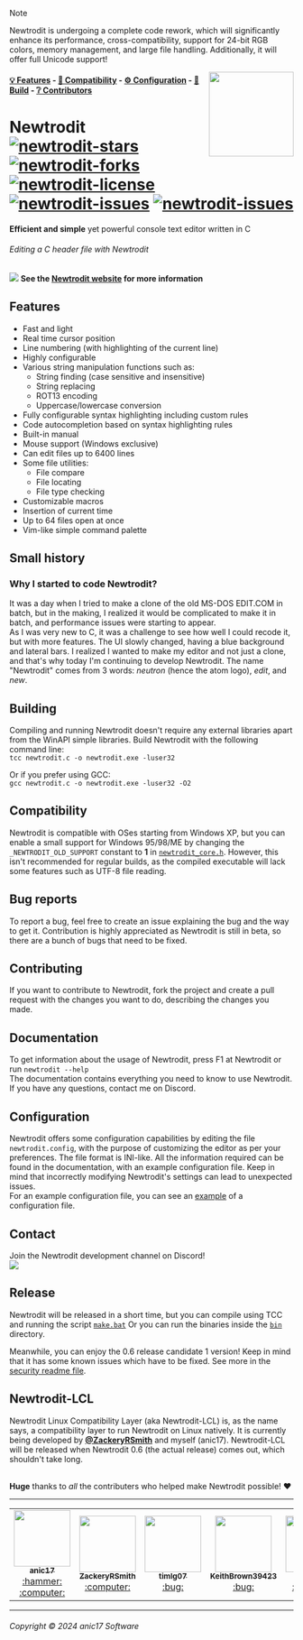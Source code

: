 > [!NOTE]
>  Newtrodit is undergoing a complete code rework, which will significantly enhance its performance, cross-compatibility, support for 24-bit RGB colors, memory management, and large file handling. Additionally, it will offer full Unicode support! 

<a href="https://github.com/anic17/Newtrodit"><img src="https://github.com/anic17/Newtrodit/blob/main/res/logo_transp.png" align="right" width="150" height="150" /></a>

#### [💡 Features](https://github.com/anic17/Newtrodit#features) - [📖 Compatibility](https://github.com/anic17/Newtrodit#compatibility) - [⚙️ Configuration](https://github.com/anic17/Newtrodit#configuration) - [🔨 Build](https://github.com/anic17/Newtrodit#building) - [❔ Contributors](https://github.com/anic17/Newtrodit#contributors)

# Newtrodit <br><a href="https://github.com/anic17/Newtrodit/stargazers">![newtrodit-stars](https://img.shields.io/github/stars/anic17/Newtrodit?color=yellow&style=flat-square)</a> <a href="https://github.com/anic17/Newtrodit/network/members">![newtrodit-forks](https://img.shields.io/github/forks/anic17/Newtrodit?style=flat-square)</a> <a href="https://www.gnu.org/licenses/gpl-3.0">![newtrodit-license](https://img.shields.io/github/license/anic17/Newtrodit?style=flat-square)</a> <a href="https://github.com/anic17/Newtrodit/issues">![newtrodit-issues](https://img.shields.io/github/issues/anic17/Newtrodit?style=flat-square)</a> <a href="https://github.com/anic17/Newtrodit/pulls">![newtrodit-issues](https://img.shields.io/github/issues-pr/anic17/Newtrodit?style=flat-square)</a>

**Efficient and simple** yet powerful console text editor written in C

###### Editing a C header file with Newtrodit
<a href="https://anic17.github.io/Newtrodit/"><img src="../main/res/screenshot_main.png"></img></a>
**See the [Newtrodit website](https://anic17.github.io/Newtrodit) for more information**

## Features
- Fast and light
- Real time cursor position
- Line numbering (with highlighting of the current line)
- Highly configurable
- Various string manipulation functions such as:
   - String finding (case sensitive and insensitive)
   - String replacing
   - ROT13 encoding
   - Uppercase/lowercase conversion
- Fully configurable syntax highlighting including custom rules
- Code autocompletion based on syntax highlighting rules
- Built-in manual
- Mouse support (Windows exclusive)
- Can edit files up to 6400 lines
- Some file utilities:
   - File compare
   - File locating
   - File type checking
- Customizable macros
- Insertion of current time
- Up to 64 files open at once
- Vim-like simple command palette

## Small history
### Why I started to code Newtrodit?

It was a day when I tried to make a clone of the old MS-DOS EDIT.COM in batch, but in the making, I realized it would be complicated to make it in batch, and performance issues were starting to appear.  
As I was very new to C, it was a challenge to see how well I could recode it, but with more features. The UI slowly changed, having a blue background and lateral bars. I realized I wanted to make my editor and not just a clone, and that's why today I'm continuing to develop Newtrodit.
The name "Newtrodit" comes from 3 words: _neutron_ (hence the atom logo), _edit_, and _new_.

## Building
Compiling and running Newtrodit doesn't require any external libraries apart from the WinAPI simple libraries. Build Newtrodit with the following command line:  
`tcc newtrodit.c -o newtrodit.exe -luser32`  

Or if you prefer using GCC:  
`gcc newtrodit.c -o newtrodit.exe -luser32 -O2`

## Compatibility
Newtrodit is compatible with OSes starting from Windows XP, but you can enable a small support for Windows 95/98/ME by changing the `_NEWTRODIT_OLD_SUPPORT` constant to **1** in [`newtrodit_core.h`](src/win32/newtrodit_core_win.h#L44).  However, this isn't recommended for regular builds, as the compiled executable will lack some features such as UTF-8 file reading.

## Bug reports
To report a bug, feel free to create an issue explaining the bug and the way to get it. Contribution is highly appreciated as Newtrodit is still in beta, so there are a bunch of bugs that need to be fixed.

## Contributing
If you want to contribute to Newtrodit, fork the project and create a pull request with the changes you want to do, describing the changes you made.

## Documentation
To get information about the usage of Newtrodit, press F1 at Newtrodit or run `newtrodit --help`  
The documentation contains everything you need to know to use Newtrodit. If you have any questions, contact me on <a href="https://discord.gg/J628dBqQgb" style="text-decoration: none">Discord</a>.

## Configuration

Newtrodit offers some configuration capabilities by editing the file `newtrodit.config`, with the purpose of customizing the editor as per your preferences. The file format is INI-like. All the information required can be found in the documentation, with an example configuration file. Keep in mind that incorrectly modifying Newtrodit's settings can lead to unexpected issues.  
For an example configuration file, you can see an [example](newtrodit.config) of a configuration file.

## Contact
Join the Newtrodit development channel on Discord!  
<a href="https://discord.gg/J628dBqQgb"><img src="https://img.shields.io/discord/728958932210679869?style=flat-square&color=blue"></a>

## Release
Newtrodit will be released in a short time, but you can compile using <a href="https://bellard.org/tcc/" style="text-decoration: none">TCC</a> and running the script [`make.bat`](../main/make.bat)
Or you can run the binaries inside the [`bin`](../main/bin/) directory.

Meanwhile, you can enjoy the 0.6 release candidate 1 version! Keep in mind that it has some known issues which have to be fixed. See more in the [security readme file](../main/SECURITY.md).


## Newtrodit-LCL

Newtrodit Linux Compatibility Layer (aka Newtrodit-LCL) is, as the name says, a compatibility layer to run Newtrodit on Linux natively. It is currently being developed by **[@ZackeryRSmith](https://github.com/ZackeryRSmith)** and myself (anic17). Newtrodit-LCL will be released when Newtrodit 0.6 (the actual release) comes out, which shouldn't take long.

<br />
<a name="contributors"></a>
<b>Huge</b> thanks to <i>all</i> the contributers who helped make Newtrodit possible! ❤️
<hr>
<table align="center">
  <tr>
    <td align="center"><a href="https://github.com/anic17"><img src="https://avatars.githubusercontent.com/u/58483910?v=4?s=100" width="100px;" /><br /><sub><b>anic17</b></sub></a><br /><a href="" title="Maintainer">:hammer:</a> <a href="" title="Code">:computer:</a></td>
    <td align="center"><a href="https://github.com/ZackeryRSmith"><img src="https://avatars.githubusercontent.com/u/72983221?v=4?s=100" width="100px;" alt=""/><br /><sub><b>ZackeryRSmith</b></sub></a><br /><a href="" title="Code">:computer:</a></td>
    <td align="center"><a href="https://github.com/timlg07"><img src="https://avatars.githubusercontent.com/u/33633786?v=4?s=100" width="100px;" /><br /><sub><b>timlg07</b></sub></a><br /><a href="" title="Bug fixes">:bug:</a></td>
    <td align="center"><a href="https://github.com/KeithBrown39423"><img src="https://avatars.githubusercontent.com/u/74946768?v=4?s=100" width="100px;" /><br /><sub><b>KeithBrown39423</b></sub></a><br /><a href="" title="Bug fixes">:bug:</a></td>
    <td align="center"><a href="https://github.com/TheKvc"><img src="https://avatars.githubusercontent.com/u/46124093?v=4?s=100" width="100px;" /><br /><sub><b>TheKvc</b></sub></a><br /><a href="" title="Testing">:test_tube:</a></td>
  </tr>
</table>

<hr>

###### Copyright &copy; 2024 anic17 Software

<!-- 
View counter 
-->
<img src="https://hits.seeyoufarm.com/api/count/incr/badge.svg?url=https%3A%2F%2Fgithub.com%2Fanic17%2FNewtrodit&count_bg=%23FFFFFF&title_bg=%23FFFFFF&icon=&icon_color=%23FFFFFF&title=hits&edge_flat=false" style="display:none" height=0 width=0>

